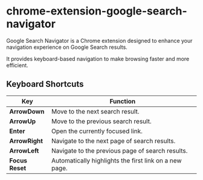 # chrome-extension-google-search-navigator

Google Search Navigator is a Chrome extension designed to enhance your navigation experience on Google Search results.

It provides keyboard-based navigation to make browsing faster and more efficient.

## Keyboard Shortcuts

| Key             | Function                                               |
| --------------- | ------------------------------------------------------ |
| **ArrowDown**   | Move to the next search result.                        |
| **ArrowUp**     | Move to the previous search result.                    |
| **Enter**       | Open the currently focused link.                       |
| **ArrowRight**  | Navigate to the next page of search results.           |
| **ArrowLeft**   | Navigate to the previous page of search results.       |
| **Focus Reset** | Automatically highlights the first link on a new page. |

